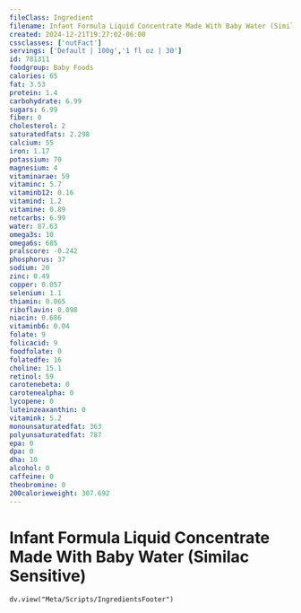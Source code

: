 ```yaml
---
fileClass: Ingredient
filename: Infant Formula Liquid Concentrate Made With Baby Water (Similac Sensitive)
created: 2024-12-21T19:27:02-06:00
cssclasses: ['nutFact']
servings: ['Default | 100g','1 fl oz | 30']
id: 781311
foodgroup: Baby Foods
calories: 65
fat: 3.53
protein: 1.4
carbohydrate: 6.99
sugars: 6.99
fiber: 0
cholesterol: 2
saturatedfats: 2.298
calcium: 55
iron: 1.17
potassium: 70
magnesium: 4
vitaminarae: 59
vitaminc: 5.7
vitaminb12: 0.16
vitamind: 1.2
vitamine: 0.89
netcarbs: 6.99
water: 87.63
omega3s: 10
omega6s: 685
pralscore: -0.242
phosphorus: 37
sodium: 20
zinc: 0.49
copper: 0.057
selenium: 1.1
thiamin: 0.065
riboflavin: 0.098
niacin: 0.686
vitaminb6: 0.04
folate: 9
folicacid: 9
foodfolate: 0
folatedfe: 16
choline: 15.1
retinol: 59
carotenebeta: 0
carotenealpha: 0
lycopene: 0
luteinzeaxanthin: 0
vitamink: 5.2
monounsaturatedfat: 363
polyunsaturatedfat: 787
epa: 0
dpa: 0
dha: 10
alcohol: 0
caffeine: 0
theobromine: 0
200calorieweight: 307.692
---
```


# Infant Formula Liquid Concentrate Made With Baby Water (Similac Sensitive)

```dataviewjs
dv.view("Meta/Scripts/IngredientsFooter")
```